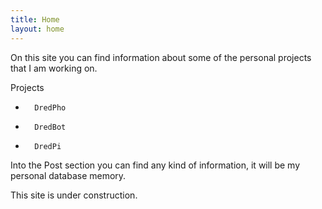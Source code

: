 ```yaml
---
title: Home
layout: home
---
```


On this site you can find information about some of the personal projects that I am working on.

 Projects 
* 		DredPho
* 		DredBot
* 		DredPi
	
Into the Post section you can find any kind of information, it will be my personal database memory. 

This site is under construction.
